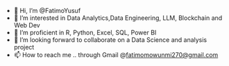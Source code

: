 - 👋 Hi, I’m @FatimoYusuf
- 👀 I’m interested in Data Analytics,Data Engineering, LLM, Blockchain and Web Dev
- 🌱 I’m proficient in R, Python, Excel, SQL, Power BI
- 💞️ I’m looking forward to collaborate on a Data Science and analysis project
- 📫 How to reach me .. through Gmail @fatimomowunmi270@gmail.com

<!---
FatimoYusuf/FatimoYusuf is a ✨ special ✨ repository because its `README.md` (this file) appears on your GitHub profile.
You can click the Preview link to take a look at your changes.
--->
